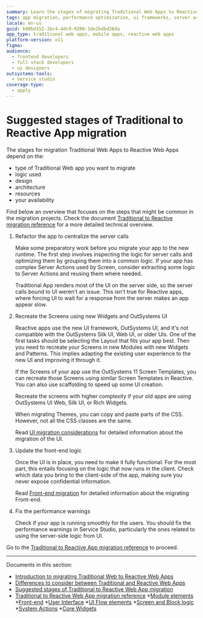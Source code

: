 ```yaml
---
summary: Learn the stages of migrating Traditional Web Apps to Reactive Web Apps in OutSystems 11 (O11), including UI updates and performance optimization.
tags: app migration, performance optimization, ui frameworks, server actions optimization, refactoring
locale: en-us
guid: b00bd152-2bc4-4dc9-9200-1de2bdbd26da
app_type: traditional web apps, mobile apps, reactive web apps
platform-version: o11
figma:
audience:
  - frontend developers
  - full stack developers
  - ui designers
outsystems-tools:
  - service studio
coverage-type:
  - apply
---
```


# Suggested stages of Traditional to Reactive App migration

The stages for migration Traditional Web Apps to Reactive Web Apps depend on the:

* type of Traditional Web app you want to migrate
* logic used
* design
* architecture
* resources
* your availability

Find below an overview that focuses on the steps that might be common in the migration projects. Check the document [Traditional to Reactive migration reference](reference.md) for a more detailed technical overview.

1. Refactor the app to centralize the server calls

    Make some preparatory work before you migrate your app to the new runtime. The first step involves inspecting the logic for server calls and optimizing them by grouping them into a common logic. If your app has complex Server Actions used by Screen, consider extracting some logic to Server Actions and reusing them where needed.

    Traditional App renders most of the UI on the server side, so the server calls bound to UI weren't an issue. This isn't true for Reactive apps, where forcing UI to wait for a response from the server makes an app appear slow.

1. Recreate the Screens using new Widgets and OutSystems UI

    Reactive apps use the new UI framework, OutSystems UI, and it's not compatible with the OutSystems Silk UI, Web UI, or older UIs. One of the first tasks should be selecting the Layout that fits your app best. Then you need to recreate your Screens in new Modules with new Widgets and Patterns. This implies adapting the existing user experience to the new UI and improving it through it.

    If the Screens of your app use the OutSystems 11 Screen Templates, you can recreate those Screens using similar Screen Templates in Reactive. You can also use scaffolding to speed up some UI creation.

    Recreate the screens with higher complexity if your old apps are using OutSystems UI Web, Silk UI, or Rich Widgets.

    When migrating Themes, you can copy and paste parts of the CSS. However, not all the CSS classes are the same.

    Read [UI migration considerations](ref-frontend-ui.md) for detailed information about the migration of the UI.

1. Update the front-end logic

    Once the UI is in place, you need to make it fully functional. For the most part, this entails focusing on the logic that now runs in the client. Check which data you bring to the client-side of the app, making sure you never expose confidential information.

    Read [Front-end migration](ref-frontend-intro.md) for detailed information about the migrating Front-end.

1. Fix the performance warnings

    Check if your app is running smoothly for the users. You should fix the performance warnings in Service Studio, particularly the ones related to using the server-side logic from UI.

Go to the [Traditional to Reactive App migration reference](reference.md) to proceed.

---

Documents in this section:

* [Introduction to migrating Traditional Web to Reactive Web Apps](intro.md)
* [Differences to consider between Traditional and Reactive Web Apps](differences.md)
* [Suggested stages of Traditional to Reactive Web App migration](stages.md)
* [Traditional to Reactive Web App migration reference](reference.md)
       *[Module elements](ref-module-elements.md)
       *[Front-end](ref-frontend-intro.md)
           *[User Interface](ref-frontend-ui.md)
           *[UI Flow elements](ref-frontend-ui-flows.md)
           *[Screen and Block logic](ref-frontend-screen-and-block.md)
           *[System Actions](ref-system-actions.md)
       *[Core Widgets](ref-core-widgets.md)
